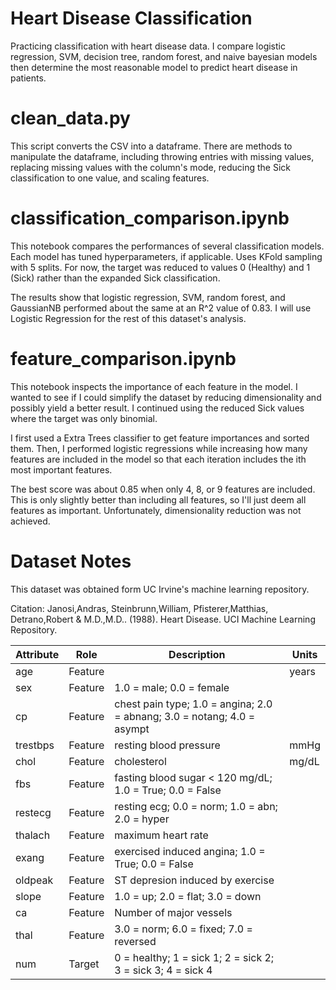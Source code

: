# Heart Disease Classification
Practicing classification with heart disease data. I compare logistic regression, SVM, decision tree, random forest, and naive bayesian models then determine the most reasonable model to predict heart disease in patients.

# clean_data.py
This script converts the CSV into a dataframe. There are methods to manipulate the dataframe, including throwing entries with missing values, replacing missing values with the column's mode, reducing the Sick classification to one value, and scaling features.

# classification_comparison.ipynb
This notebook compares the performances of several classification models. Each model has tuned hyperparameters, if applicable. Uses KFold sampling with 5 splits. For now, the target was reduced to values 0 (Healthy) and 1 (Sick) rather than the expanded Sick classification.

The results show that logistic regression, SVM, random forest, and GaussianNB performed about the same at an R^2 value of 0.83. I will use Logistic Regression for the rest of this dataset's analysis.

# feature_comparison.ipynb
This notebook inspects the importance of each feature in the model. I wanted to see if I could simplify the dataset by reducing dimensionality and possibly yield a better result. I continued using the reduced Sick values where the target was only binomial. 

I first used a Extra Trees classifier to get feature importances and sorted them. Then, I performed logistic regressions while increasing how many features are included in the model so that each iteration includes the ith most important features. 

The best score was about 0.85 when only 4, 8, or 9 features are included. This is only slightly better than including all features, so I'll just deem all features as important. Unfortunately, dimensionality reduction was not achieved.

# Dataset Notes
This dataset was obtained form UC Irvine's machine learning repository.

Citation:
Janosi,Andras, Steinbrunn,William, Pfisterer,Matthias, Detrano,Robert & M.D.,M.D.. (1988). Heart Disease. UCI Machine Learning Repository.

| Attribute | Role    | Description                                                             | Units |
|-----------|---------|-------------------------------------------------------------------------|-------|
| age       | Feature |                                                                         | years |
| sex       | Feature | 1.0 = male; 0.0 = female                                                |       |
| cp        | Feature | chest pain type; 1.0 = angina; 2.0 = abnang; 3.0 = notang; 4.0 = asympt |       |
| trestbps  | Feature | resting blood pressure                                                  | mmHg  |
| chol      | Feature | cholesterol                                                             | mg/dL |
| fbs       | Feature | fasting blood sugar < 120 mg/dL; 1.0 = True; 0.0 = False                |       |
| restecg   | Feature | resting ecg; 0.0 = norm; 1.0 = abn; 2.0 = hyper                         |       |
| thalach   | Feature | maximum heart rate                                                      |       |
| exang     | Feature | exercised induced angina; 1.0 = True; 0.0 = False                       |       |
| oldpeak   | Feature | ST depresion induced by exercise                                        |       |
| slope     | Feature | 1.0 = up; 2.0 = flat; 3.0 = down                                        |       |
| ca        | Feature | Number of major vessels                                                 |       |
| thal      | Feature | 3.0 = norm; 6.0 = fixed; 7.0 = reversed                                 |       |
| num       | Target  | 0 = healthy; 1 = sick 1; 2 = sick 2; 3 = sick 3; 4 = sick 4             |       |